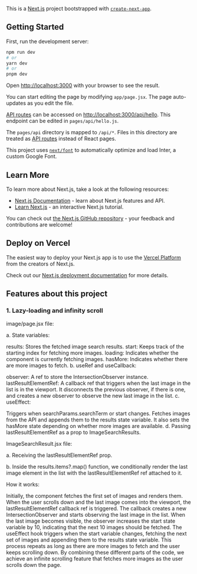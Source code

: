 This is a [Next.js](https://nextjs.org/) project bootstrapped with [`create-next-app`](https://github.com/vercel/next.js/tree/canary/packages/create-next-app).

## Getting Started

First, run the development server:

```bash
npm run dev
# or
yarn dev
# or
pnpm dev
```

Open [http://localhost:3000](http://localhost:3000) with your browser to see the result.

You can start editing the page by modifying `app/page.jsx`. The page auto-updates as you edit the file.

[API routes](https://nextjs.org/docs/api-routes/introduction) can be accessed on [http://localhost:3000/api/hello](http://localhost:3000/api/hello). This endpoint can be edited in `pages/api/hello.js`.

The `pages/api` directory is mapped to `/api/*`. Files in this directory are treated as [API routes](https://nextjs.org/docs/api-routes/introduction) instead of React pages.

This project uses [`next/font`](https://nextjs.org/docs/basic-features/font-optimization) to automatically optimize and load Inter, a custom Google Font.

## Learn More

To learn more about Next.js, take a look at the following resources:

- [Next.js Documentation](https://nextjs.org/docs) - learn about Next.js features and API.
- [Learn Next.js](https://nextjs.org/learn) - an interactive Next.js tutorial.

You can check out [the Next.js GitHub repository](https://github.com/vercel/next.js/) - your feedback and contributions are welcome!

## Deploy on Vercel

The easiest way to deploy your Next.js app is to use the [Vercel Platform](https://vercel.com/new?utm_medium=default-template&filter=next.js&utm_source=create-next-app&utm_campaign=create-next-app-readme) from the creators of Next.js.

Check out our [Next.js deployment documentation](https://nextjs.org/docs/deployment) for more details.

## Features about this project
### 1. Lazy-loading and infinity scroll
image/page.jsx file:

a. State variables:

results: Stores the fetched image search results.
start: Keeps track of the starting index for fetching more images.
loading: Indicates whether the component is currently fetching images.
hasMore: Indicates whether there are more images to fetch.
b. useRef and useCallback:

observer: A ref to store the IntersectionObserver instance.
lastResultElementRef: A callback ref that triggers when the last image in the list is in the viewport. It disconnects the previous observer, if there is one, and creates a new observer to observe the new last image in the list.
c. useEffect:

Triggers when searchParams.searchTerm or start changes. Fetches images from the API and appends them to the results state variable. It also sets the hasMore state depending on whether more images are available.
d. Passing lastResultElementRef as a prop to ImageSearchResults.

ImageSearchResult.jsx file:

a. Receiving the lastResultElementRef prop.

b. Inside the results.items?.map() function, we conditionally render the last image element in the list with the lastResultElementRef ref attached to it.

How it works:

Initially, the component fetches the first set of images and renders them.
When the user scrolls down and the last image comes into the viewport, the lastResultElementRef callback ref is triggered.
The callback creates a new IntersectionObserver and starts observing the last image in the list. When the last image becomes visible, the observer increases the start state variable by 10, indicating that the next 10 images should be fetched.
The useEffect hook triggers when the start variable changes, fetching the next set of images and appending them to the results state variable. This process repeats as long as there are more images to fetch and the user keeps scrolling down.
By combining these different parts of the code, we achieve an infinite scrolling feature that fetches more images as the user scrolls down the page.
